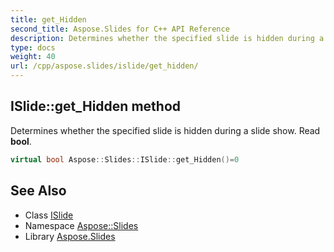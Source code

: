 ```yaml
---
title: get_Hidden
second_title: Aspose.Slides for C++ API Reference
description: Determines whether the specified slide is hidden during a slide show. Read bool.
type: docs
weight: 40
url: /cpp/aspose.slides/islide/get_hidden/
---
```

## ISlide::get_Hidden method


Determines whether the specified slide is hidden during a slide show. Read **bool**.

```cpp
virtual bool Aspose::Slides::ISlide::get_Hidden()=0
```

## See Also

* Class [ISlide](../)
* Namespace [Aspose::Slides](../../)
* Library [Aspose.Slides](../../../)

